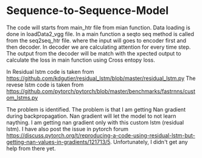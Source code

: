# Sequence-to-Sequence-Model
The code will starts from main_htr file from mian function.
Data loading is done in loadData2_vgg file. 
In a main function a seqto seq method is called from the seq2seq_htr file. where the input will goes to encoder first and then decoder. 
In decoder we are calculating attention for every time step. 
The output from the decoder will be match with the xpected output to calculate the loss in main function using Cross entopy loss. 


In Residual lstm code is taken from  https://github.com/kdgutier/residual_lstm/blob/master/residual_lstm.py
The revese lstm code is taken from https://github.com/pytorch/pytorch/blob/master/benchmarks/fastrnns/custom_lstms.py

The problem is identified. The problem is that I am getting Nan gradient during backpropagation. Nan gradient will let the model to not learn naything. I am getting nan gradient only with this custom lstm (residual lstm). I have also post the issue in pytorch forum https://discuss.pytorch.org/t/reproducing-a-code-using-residual-lstm-but-getting-nan-values-in-gradients/121713/5. Unfortunately, I didn't get any help from there yet.
